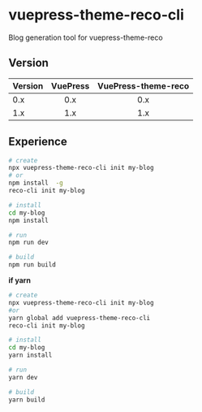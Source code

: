 # vuepress-theme-reco-cli

Blog generation tool for vuepress-theme-reco 

## Version

|Version|VuePress|VuePress-theme-reco|
|-|:-:|:-:|
|0.x|0.x|0.x|
|1.x|1.x|1.x|

## Experience

```bash
# create
npx vuepress-theme-reco-cli init my-blog
# or
npm install  -g
reco-cli init my-blog

# install
cd my-blog
npm install

# run
npm run dev

# build
npm run build
```

**if yarn**

```bash
# create
npx vuepress-theme-reco-cli init my-blog
#or
yarn global add vuepress-theme-reco-cli
reco-cli init my-blog

# install
cd my-blog
yarn install

# run
yarn dev

# build
yarn build
```